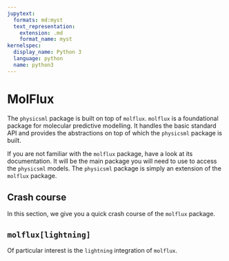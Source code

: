 ```yaml
---
jupytext:
  formats: md:myst
  text_representation:
    extension: .md
    format_name: myst
kernelspec:
  display_name: Python 3
  language: python
  name: python3
---
```


# MolFlux

The ``physicsml`` package is built on top of ``molflux``. ``molflux`` is a foundational package for molecular predictive
modelling. It handles the basic standard API and provides the abstractions on top of which the ``physicsml`` package is built.

If you are not familiar with the ``molflux`` package, have a look at its documentation. It will be the main package you will
need to use to access the ``physicsml`` models. The ``physicsml`` package is simply an extension of the ``molflux`` package.


## Crash course

In this section, we give you a quick crash course of the ``molflux`` package.

## ``molflux[lightning]``

Of particular interest is the ``lightning`` integration of ``molflux``.

